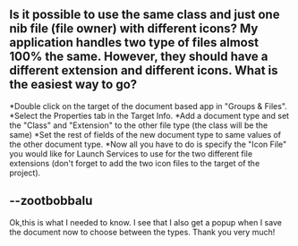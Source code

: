 Is it possible to use the same class and just one nib file (file owner) with different icons?
My application handles two type of files almost 100% the same. 
However, they should have a different extension and different icons.
What is the easiest way to go?
----

*Double click on the target of the document based app in "Groups & Files".
*Select the Properties tab in the Target Info.
*Add a document type and set the "Class" and "Extension" to the other file type (the class will be the same)
*Set the rest of fields of the new document type to same values of the other document type.
*Now all you have to do is specify the "Icon File" you would like for Launch Services to use for the two different file extensions (don't forget to add the two icon files to the target of the project).


--zootbobbalu
----
Ok,this is what I needed to know. I see that I also get a popup when I save the document now to choose between the types.
Thank you very much!
